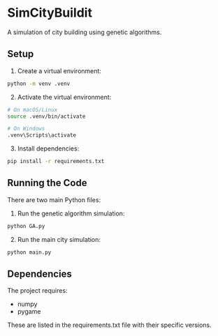# SimCityBuildit

A simulation of city building using genetic algorithms.

## Setup

1. Create a virtual environment:

```bash
python -m venv .venv
```

2. Activate the virtual environment:

```bash
# On macOS/Linux
source .venv/bin/activate

# On Windows
.venv\Scripts\activate
```

3. Install dependencies:

```bash
pip install -r requirements.txt
```

## Running the Code

There are two main Python files:

1. Run the genetic algorithm simulation:

```bash
python GA.py
```

2. Run the main city simulation:

```bash
python main.py
```

## Dependencies

The project requires:

- numpy
- pygame

These are listed in the requirements.txt file with their specific versions.
